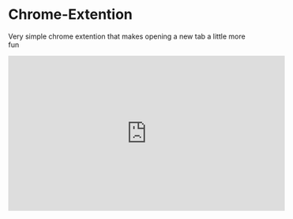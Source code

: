 # Chrome-Extention

Very simple chrome  extention that makes opening a new tab a little more fun


<iframe width="560" height="315" src="https://www.youtube.com/embed/NQTZF8wbLU0" frameborder="0" allow="autoplay; encrypted-media" allowfullscreen></iframe>
